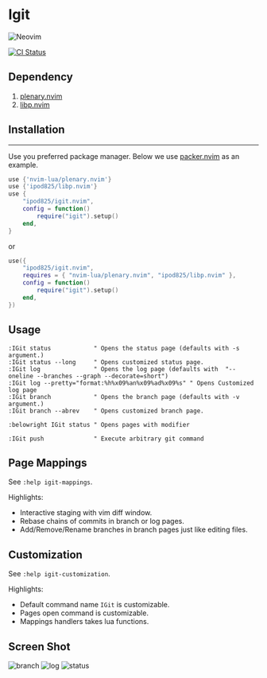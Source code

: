Igit
=============
![Neovim](https://img.shields.io/badge/NeoVim-%2357A143.svg?&style=for-the-badge&logo=neovim&logoColor=white)

[![CI Status](https://github.com/ipod825/igit.nvim/workflows/CI/badge.svg?branch=main)](https://github.com/ipod825/igit.nvim/actions)

## Dependency
1. [plenary.nvim](https://github.com/nvim-lua/plenary.nvim)
2. [libp.nvim](https://github.com/ipod825/libp.nvim)

## Installation
------------

Use you preferred package manager. Below we use [packer.nvim](https://github.com/wbthomason/packer.nvim) as an example.

```lua
use {'nvim-lua/plenary.nvim'}
use {'ipod825/libp.nvim'}
use {
	"ipod825/igit.nvim",
	config = function()
		require("igit").setup()
	end,
}
```
or

```lua
use({
	"ipod825/igit.nvim",
	requires = { "nvim-lua/plenary.nvim", "ipod825/libp.nvim" },
	config = function()
		require("igit").setup()
	end,
})
```

## Usage
```vim
:IGit status            " Opens the status page (defaults with -s argument.)
:IGit status --long     " Opens customized status page. 
:IGit log               " Opens the log page (defaults with  "--oneline --branches --graph --decorate=short")
:IGit log --pretty="format:%h%x09%an%x09%ad%x09%s" " Opens Customized log page
:IGit branch            " Opens the branch page (defaults with -v argument.)
:IGit branch --abrev    " Opens customized branch page.

:belowright IGit status " Opens pages with modifier

:IGit push              " Execute arbitrary git command
```

## Page Mappings
See `:help igit-mappings`. 

Highlights:
- Interactive staging with vim diff window.
- Rebase chains of commits in branch or log pages.
- Add/Remove/Rename branches in branch pages just like editing files.

## Customization
See `:help igit-customization`.

Highlights:
- Default command name `IGit` is customizable.
- Pages open command is customizable.
- Mappings handlers takes lua functions.


## Screen Shot
![branch](https://raw.githubusercontent.com/ipod825/igit.nvim/main/screenshots/branch.png)
![log](https://raw.githubusercontent.com/ipod825/igit.nvim/main/screenshots/log.png)
![status](https://raw.githubusercontent.com/ipod825/igit.nvim/main/screenshots/status.png)
